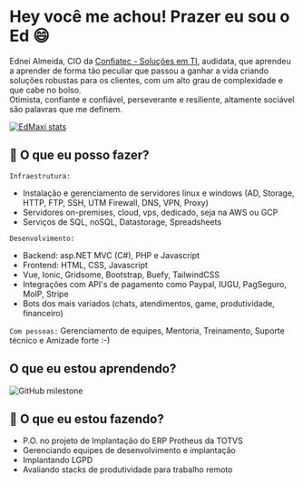 # Hey você me achou! Prazer eu sou o Ed :smile:

Ednei Almeida, CIO da [Confiatec - Soluções em TI](https://www.confiatec.com.br), audidata, que aprendeu a aprender 
de forma tão peculiar que passou a ganhar a vida criando soluções robustas para os clientes, com um alto grau de 
complexidade e que cabe no bolso.  
Otimista, confiante e confiável, perseverante e resiliente, altamente sociável são palavras que me definem.

[![EdMaxi stats](https://github-readme-stats-edmaxi.vercel.app/api?username=edMaxi&hide=contribs&count_private=true&show_icons=true&title_color=0af&icon_color=fa0&text_color=ddd&bg_color=1a202c&hide_border=true&locale=pt-br&custom_title=Minhas%20Estatísticas%20no%20Github)](https://github.com/edmaxi/github-readme-stats)

## :muscle: O que eu posso fazer?

`Infraestrutura:` 
* Instalação e gerenciamento de servidores linux e windows (AD, Storage, HTTP, FTP, SSH, UTM Firewall, DNS, VPN, Proxy)
* Servidores on-premises, cloud, vps, dedicado, seja na AWS ou GCP
* Serviços de SQL, noSQL, Datastorage, Spreadsheets

`Desenvolvimento:`
* Backend: asp.NET MVC (C#), PHP e Javascript
* Frontend: HTML, CSS, Javascript
* Vue, Ionic, Gridsome, Bootstrap, Buefy, TailwindCSS
* Integrações com API's de pagamento como Paypal, IUGU, PagSeguro, MoIP, Stripe
* Bots dos mais variados (chats, atendimentos, game, produtividade, financeiro)

`Com pessoas:`
Gerenciamento de equipes, Mentoria, Treinamento, Suporte técnico e Amizade forte :-)

## O que eu estou aprendendo?

![GitHub milestone](https://img.shields.io/github/milestones/progress/edMaxi/dio/1?style=for-the-badge)

## :construction: O que eu estou fazendo?

* P.O. no projeto de Implantação do ERP Protheus da TOTVS
* Gerenciando equipes de desenvolvimento e implantação
* Implantando LGPD
* Avaliando stacks de produtividade para trabalho remoto